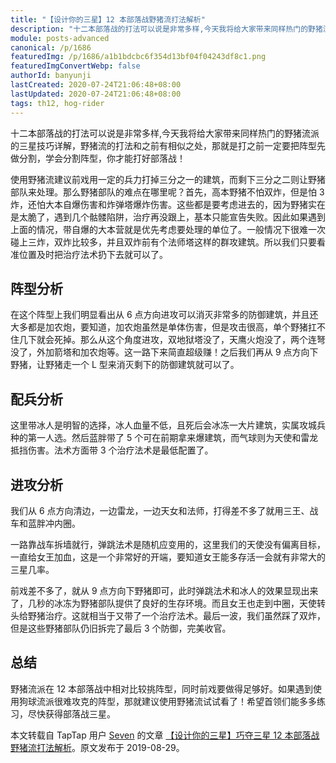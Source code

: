 ```yaml
---
title: "【设计你的三星】12 本部落战野猪流打法解析"
description: "十二本部落战的打法可以说是非常多样,今天我将给大家带来同样热门的野猪流派的三星技巧详解，野猪流的打法和之前有相似之处，那就是打之前一定要把阵型先做分割，学会分割阵型，你才能打好部落战！"
module: posts-advanced
canonical: /p/1686
featuredImg: /p/1686/a1b1bdcbc6f354d13bf04f04243df8c1.png
featuredImgConvertWebp: false
authorId: banyunji
lastCreated: 2020-07-24T21:06:48+08:00
lastUpdated: 2020-07-24T21:06:48+08:00
tags: th12, hog-rider
---
```


十二本部落战的打法可以说是非常多样,今天我将给大家带来同样热门的野猪流派的三星技巧详解，野猪流的打法和之前有相似之处，那就是打之前一定要把阵型先做分割，学会分割阵型，你才能打好部落战！

使用野猪流建议前戏用一定的兵力打掉三分之一的建筑，而剩下三分之二则让野猪部队来处理。那么野猪部队的难点在哪里呢？首先，高本野猪不怕双炸，但是怕 3 炸，还怕大本自爆伤害和炸弹塔爆炸伤害。这些都是要考虑进去的，因为野猪实在是太脆了，遇到几个骷髅陷阱，治疗再没跟上，基本只能宣告失败。因此如果遇到上面的情况，带自爆的大本营就是优先考虑要处理的单位了。一般情况下很难一次碰上三炸，双炸比较多，并且双炸前有个法师塔这样的群攻建筑。所以我们只要看准位置及时把治疗法术扔下去就可以了。

## 阵型分析

<Pic src="/p/1686/a1b1bdcbc6f354d13bf04f04243df8c1.png" width="1280" height="720" alt="" :convertWebp="false" :lazyLoading="false" />

在这个阵型上我们明显看出从 6 点方向进攻可以消灭非常多的防御建筑，并且还大多都是加农炮，要知道，加农炮虽然是单体伤害，但是攻击很高，单个野猪扛不住几下就会死掉。那么从这个角度进攻，双地狱塔没了，天鹰火炮没了，两个连弩没了，外加箭塔和加农炮等。这一路下来简直超级赚！之后我们再从 9 点方向下野猪，让野猪走一个 L 型来消灭剩下的防御建筑就可以了。

## 配兵分析

<Pic src="/p/1686/3b632fe111e1fa5ad02b35e29aef4729.png" width="1087" height="83" caption="如果显示不全请左右滚动" alt="2 气球，1 电龙，4 天使，6 法师，5 蓝胖，26 猪，1 毒药，5 狂暴，1 弹跳，3 治疗，攻城车。援兵：1 弓箭、3 武神、1 冰人、1 狂暴。" class="cp-img-troop-matching" imgStyle="height: 75px" :convertWebp="false" />

这里带冰人是明智的选择，冰人血量不低，且死后会冰冻一大片建筑，实属攻城兵种的第一人选。然后蓝胖带了 5 个可在前期拿来爆建筑，而气球则为天使和雷龙抵挡伤害。法术方面带 3 个治疗法术是最低配置了。

## 进攻分析

<Pic src="/p/1686/8d27e28601d609ede399a07fec72ebc6.jpg" width="890" height="890" alt="" :convertWebp="false" />

我们从 6 点方向清边，一边雷龙，一边天女和法师，打得差不多了就用三王、战车和蓝胖冲内圈。

<Pic src="/p/1686/82071484687d965b7d67707fda66edb6.jpg" width="890" height="890" alt="" :convertWebp="false" />

一路靠战车拆墙就行，弹跳法术是随机应变用的，这里我们的天使没有偏离目标，一直给女王加血，这是一个非常好的开端，要知道女王能多存活一会就有非常大的三星几率。

<Pic src="/p/1686/9bf9a61cbdbc9d84c53b32071ff00ea0.jpg" width="890" height="890" alt="" :convertWebp="false" />

前戏差不多了，就从 9 点方向下野猪即可，此时弹跳法术和冰人的效果显现出来了，几秒的冰冻为野猪部队提供了良好的生存环境。而且女王也走到中圈，天使转头给野猪治疗。这就相当于又带了一个治疗法术。最后一波，我们虽然踩了双炸，但是这些野猪部队仍旧拆完了最后 3 个防御，完美收官。

<Pic src="/p/1686/f49c25959e94c8cc95abb91280b3f06d.jpg" width="890" height="890" alt="" :convertWebp="false" />

## 总结

野猪流派在 12 本部落战中相对比较挑阵型，同时前戏要做得足够好。如果遇到使用狗球流派很难攻克的阵型，那就建议使用野猪流试试看了！希望首领们能多多练习，尽快获得部落战三星。

<PostCopyright>
本文转载自 TapTap 用户 <a href="https://www.taptap.cn/user/43754466" target="_blank" rel="nofollow noopener noreferrer">Seven</a> 的文章 <a href="https://www.taptap.cn/moment/15221486398737786" target="_blank" rel="nofollow noopener noreferrer">【设计你的三星】巧夺三星 12 本部落战野猪流打法解析</a>。原文发布于 2019-08-29。
</PostCopyright>